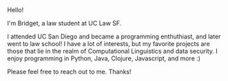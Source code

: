 Hello! 

I'm Bridget, a law student at UC Law SF. 

I attended UC San Diego and became a programming enthuthiast, and later went to law school! I have a lot of interests, but my favorite projects are those that lie in the realm of Computational Linguistics and data security. I enjoy programming in Python, Java, Clojure, Javascript, and more :) 

Please feel free to reach out to me.  Thanks!
